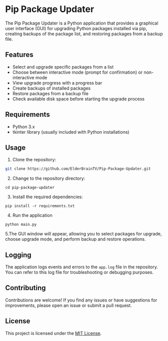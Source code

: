 # Pip Package Updater

The Pip Package Updater is a Python application that provides a graphical user interface (GUI) for upgrading Python packages installed via pip, creating backups of the package list, and restoring packages from a backup file.

## Features

- Select and upgrade specific packages from a list
- Choose between interactive mode (prompt for confirmation) or non-interactive mode
- View upgrade progress with a progress bar
- Create backups of installed packages
- Restore packages from a backup file
- Check available disk space before starting the upgrade process

## Requirements

- Python 3.x
- tkinter library (usually included with Python installations)

## Usage

1. Clone the repository:

```bash
git clone https://github.com/ElderBrainTV/Pip-Package-Updater.git
```

2. Change to the repository directory:

```
cd pip-package-updater
```

3. Install the required dependencies:
```
pip install -r requirements.txt
```
4. Run the application
```
python main.py
```
5.The GUI window will appear, allowing you to select packages for upgrade, choose upgrade mode, and perform backup and restore operations.


## Logging

The application logs events and errors to the `app.log` file in the repository. You can refer to this log file for troubleshooting or debugging purposes.

## Contributing

Contributions are welcome! If you find any issues or have suggestions for improvements, please open an issue or submit a pull request.

## License

This project is licensed under the [MIT License](https://opensource.org/licenses/MIT).
